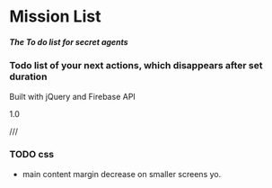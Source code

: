 Mission List
======

##### *The To do list for secret agents*

### Todo list of your next actions, which disappears after set duration

Built with jQuery and Firebase API

1.0



///

### TODO css

* main content margin decrease on smaller screens yo.
